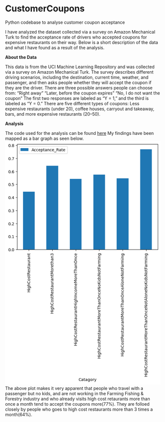 # CustomerCoupons
Python codebase to analyse customer coupon acceptance

I have analyzed the dataset collected via a survey on Amazon Mechanical Turk to find the acceptance rate of drivers who accepted coupons for  expensive restaurants on their way. Below is a short description of the data and what I have found as a result of the analysis.

**About the Data**


This data is from the UCI Machine Learning Repository and was collected via a survey on Amazon Mechanical Turk. The survey describes different driving scenarios, including the destination, current time, weather, and passenger, and then asks people whether they will accept the coupon if they are the driver. There are three possible answers people can choose from:
“Right away”
“Later, before the coupon expires”
“No, I do not want the coupon”
The first two responses are labeled as “Y = 1,” and the third is labeled as “Y = 0.” There are five different types of coupons: Less expensive restaurants (under 20), coffee houses, carryout and takeaway, bars, and more expensive restaurants (20–50).

**Analysis**


The code used for the analysis can be found [here](jupyter_note/prompt.ipynb)
My findings have been mapped as a bar graph as seen below.
![img.png](images/img.png)
The above plot makes it very apparent that people who travel with a passenger but no kids, and are not working in the Farming Fishing & Forestry industry and who already visits high cost retaurants more than once a month tend to accept the coupons more(77%). They are folloed closely by people who goes to high cost restaurants more than 3 times a month(64%).
